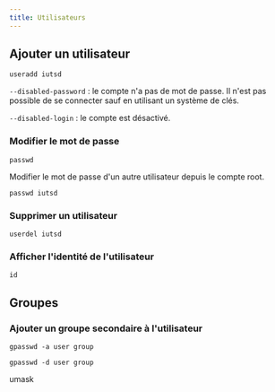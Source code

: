 ```yaml
---
title: Utilisateurs
---
```


## Ajouter un utilisateur

```shell-session
useradd iutsd
```

`--disabled-password` : le compte n'a pas de mot de passe. Il n'est pas possible de se connecter sauf en utilisant un système de clés.

`--disabled-login` : le compte est désactivé.

### Modifier le mot de passe 

```shell-session
passwd 
```

Modifier le mot de passe d'un autre utilisateur depuis le compte root.

```shell-session
passwd iutsd
```

### Supprimer un utilisateur

```shell-session
userdel iutsd
```

### Afficher l'identité de l'utilisateur

```shell-session
id
```

## Groupes

### Ajouter un groupe secondaire à l'utilisateur

```shell-session
gpasswd -a user group
```

```
gpasswd -d user group
```

umask

